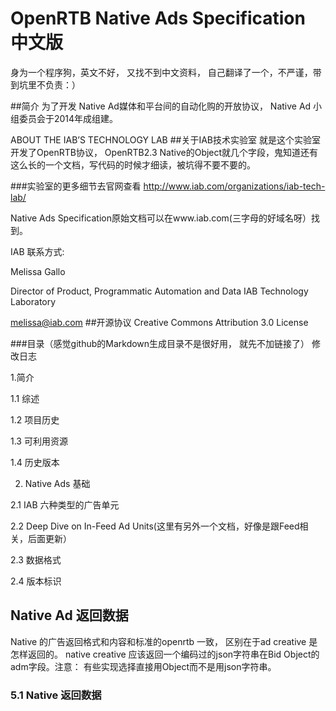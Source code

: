 # OpenRTB Native Ads Specification 中文版

身为一个程序狗，英文不好， 又找不到中文资料， 自己翻译了一个，不严谨，带到坑里不负责：）

##简介
为了开发 Native Ad媒体和平台间的自动化购的开放协议， Native Ad 小组委员会于2014年成组建。

ABOUT THE IAB’S TECHNOLOGY LAB
##关于IAB技术实验室
就是这个实验室开发了OpenRTB协议， OpenRTB2.3 Native的Object就几个字段，鬼知道还有这么长的一个文档，写代码的时候才细读，被坑得不要不要的。

###实验室的更多细节去官网查看
http://www.iab.com/organizations/iab-tech-lab/

Native Ads Specification原始文档可以在www.iab.com(三字母的好域名呀）找到。 

IAB 联系方式:

  Melissa Gallo

  Director of Product, Programmatic Automation and Data IAB Technology Laboratory

  melissa@iab.com
##开源协议
Creative Commons Attribution 3.0 License


###目录（感觉github的Markdown生成目录不是很好用， 就先不加链接了）
修改日志

1.简介

  1.1 综述

  1.2 项目历史

  1.3 可利用资源

  1.4 历史版本

2. Native Ads 基础

  2.1 IAB 六种类型的广告单元

  2.2 Deep Dive on In-Feed Ad Units(这里有另外一个文档，好像是跟Feed相关，后面更新）

  2.3 数据格式

  2.4 版本标识
## Native Ad 返回数据

Native 的广告返回格式和内容和标准的openrtb 一致， 区别在于ad creative 是怎样返回的。 native creative 应该返回一个编码过的json字符串在Bid Object的adm字段。注意： 有些实现选择直接用Object而不是用json字符串。

### 5.1 Native 返回数据
